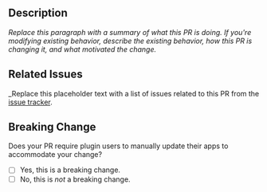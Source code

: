## Description

_Replace this paragraph with a summary of what this PR is doing. If you're modifying existing behavior, describe the existing behavior, how this PR is changing it, and what motivated the change._

## Related Issues

\_Replace this placeholder text with a list of issues related to this PR from the [issue tracker](https://github.com/collectiveuk/packages).

## Breaking Change

Does your PR require plugin users to manually update their apps to accommodate your change?

- [ ] Yes, this is a breaking change.
- [ ] No, this is _not_ a breaking change.

